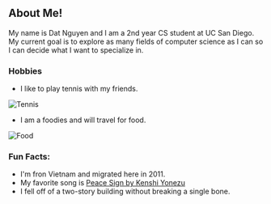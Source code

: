 ## About Me!

My name is Dat Nguyen and I am a 2nd year CS student at UC San Diego. My current goal is to explore 
as many fields of computer science as I can so I can decide what I want to specialize in.

### Hobbies

- I like to play tennis with my friends.

![Tennis](https://thumbor.forbes.com/thumbor/fit-in/1200x0/filters%3Aformat%28jpg%29/https%3A%2F%2Fspecials-images.forbesimg.com%2Fimageserve%2F1019041262%2F0x0.jpg) 

- I am a foodies and will travel for food.

![Food](https://wonect.life/wp-content/uploads/2020/04/ichiran-ramen-test.png)

### Fun Facts:
- I'm fron Vietnam and migrated here in 2011.
- My favorite song is [Peace Sign by Kenshi Yonezu](https://www.youtube.com/watch?v=1oMxrHXzOsY)
- I fell off of a two-story building without breaking a single bone.

